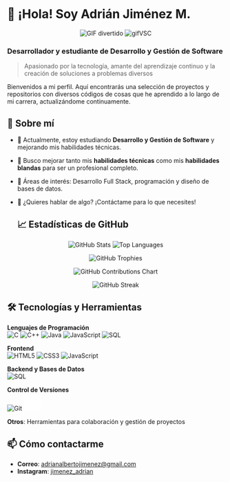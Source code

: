# 👋 ¡Hola! Soy Adrián Jiménez M.

<p align="center">
<img src="https://media0.giphy.com/media/v1.Y2lkPTc5MGI3NjExZXluNGE5cWJ6dWltenpkaG96aWZlcjYzNTZoYzk0cnAzemllaTV1dyZlcD12MV9pbnRlcm5hbF9naWZfYnlfaWQmY3Q9Zw/du3J3cXyzhj75IOgvA/giphy.webp" width="300" alt="GIF divertido"/>
<img src="https://media3.giphy.com/media/v1.Y2lkPTc5MGI3NjExa3ZmejZveWFqZjZ5NTluajN3ajc3Nm41cHR1cTI5OGZpanQxYmRjZCZlcD12MV9pbnRlcm5hbF9naWZfYnlfaWQmY3Q9Zw/SS8CV2rQdlYNLtBCiF/giphy.webp" width="300" alt="gifVSC" />
</p>

### Desarrollador y estudiante de Desarrollo y Gestión de Software
> Apasionado por la tecnología, amante del aprendizaje continuo y la creación de soluciones a problemas diversos

Bienvenidos a mi perfil. Aquí encontrarás una selección de proyectos y repositorios con diversos códigos de cosas que he aprendido a lo largo de mi carrera, actualizándome continuamente.

## 🚀 Sobre mí

- 🌱 Actualmente, estoy estudiando **Desarrollo y Gestión de Software** y mejorando mis habilidades técnicas.
- 💼 Busco mejorar tanto mis **habilidades técnicas** como mis **habilidades blandas** para ser un profesional completo.
- 🎯 Áreas de interés: Desarrollo Full Stack, programación y diseño de bases de datos.
- 💬 ¿Quieres hablar de algo? ¡Contáctame para lo que necesites!

  ## 📈 Estadísticas de GitHub

<p align="center">
 <img src="https://github-readme-stats.vercel.app/api?username=Hunter2801a&show_icons=true&theme=radical&cache_seconds=1600" alt="GitHub Stats" />
<img src="https://github-readme-stats.vercel.app/api/top-langs/?username=Hunter2801a&layout=compact&theme=radical&cache_seconds=1600" alt="Top Languages" />
</p>

<div align="center">

![GitHub Trophies](https://github-profile-trophy.vercel.app/?username=Hunter2801a&theme=radical)

![GitHub Contributions Chart](https://ghchart.rshah.org/Hunter2801a)

![GitHub Streak](https://github-readme-streak-stats.herokuapp.com/?user=Hunter2801a&theme=radical&cache_seconds=30)


</div>


## 🛠️ Tecnologías y Herramientas

**Lenguajes de Programación**  
<img src="https://cdn.jsdelivr.net/gh/devicons/devicon/icons/c/c-original.svg" width="40" height="40" alt="C"/> 
<img src="https://cdn.jsdelivr.net/gh/devicons/devicon/icons/cplusplus/cplusplus-original.svg" width="40" height="40" alt="C++"/>
<img src="https://cdn.jsdelivr.net/gh/devicons/devicon/icons/java/java-original.svg" width="40" height="40" alt="Java"/>
<img src="https://cdn.jsdelivr.net/gh/devicons/devicon/icons/javascript/javascript-original.svg" width="40" height="40" alt="JavaScript"/>
<img src="https://cdn.jsdelivr.net/gh/devicons/devicon/icons/mysql/mysql-original.svg" width="40" height="40" alt="SQL"/>

**Frontend**  
<img src="https://cdn.jsdelivr.net/gh/devicons/devicon/icons/html5/html5-original.svg" width="40" height="40" alt="HTML5"/>
<img src="https://cdn.jsdelivr.net/gh/devicons/devicon/icons/css3/css3-original.svg" width="40" height="40" alt="CSS3"/>
<img src="https://cdn.jsdelivr.net/gh/devicons/devicon/icons/javascript/javascript-original.svg" width="40" height="40" alt="JavaScript"/>

**Backend y Bases de Datos**  
<img src="https://cdn.jsdelivr.net/gh/devicons/devicon/icons/mysql/mysql-original.svg" width="40" height="40" alt="SQL"/>

**Control de Versiones**  
<img src="https://cdn.jsdelivr.net/gh/devicons/devicon/icons/git/git-original.svg" width="40" height="40" alt="Git"/>
<img src="github-brands-solid.svg" alt="GitHub Logo" width="40" height="40">


                 
**Otros**: Herramientas para colaboración y gestión de proyectos

## 📫 Cómo contactarme

- **Correo**: [adrianalbertojimenez@gmail.com](mailto:adrianalbertojimenez@gmail.com)
- **Instagram**: [jimenez_adrian](https://www.instagram.com/jimenez_adrian/)

